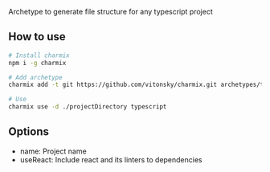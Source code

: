 Archetype to generate file structure for any typescript project

## How to use

```sh
# Install charmix
npm i -g charmix

# Add archetype
charmix add -t git https://github.com/vitonsky/charmix.git archetypes/typescript

# Use
charmix use -d ./projectDirectory typescript
```

## Options

- name: Project name
- useReact: Include react and its linters to dependencies
